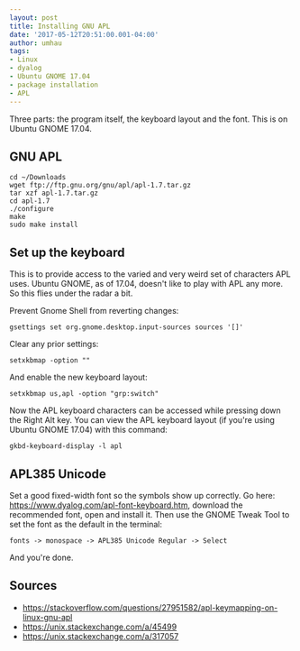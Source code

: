 ```yaml
---
layout: post
title: Installing GNU APL
date: '2017-05-12T20:51:00.001-04:00'
author: umhau
tags:
- Linux
- dyalog
- Ubuntu GNOME 17.04
- package installation
- APL
---
```


Three parts: the program itself, the keyboard layout and the font.  This is on Ubuntu GNOME 17.04.

GNU APL
-------

    cd ~/Downloads
    wget ftp://ftp.gnu.org/gnu/apl/apl-1.7.tar.gz
    tar xzf apl-1.7.tar.gz
    cd apl-1.7
    ./configure
    make 
    sudo make install

Set up the keyboard  
-------------------

This is to provide access to the varied and very weird set of characters APL uses. Ubuntu GNOME, as of 17.04, doesn't like to play with APL any more.  So this flies under the radar a bit.  

Prevent Gnome Shell from reverting changes:

    gsettings set org.gnome.desktop.input-sources sources '[]'

Clear any prior settings:

    setxkbmap -option ""

And enable the new keyboard layout:

    setxkbmap us,apl -option "grp:switch"

Now the APL keyboard characters can be accessed while pressing down the Right Alt key.  You can view the APL keyboard layout (if you're using Ubuntu GNOME 17.04) with this command:

    gkbd-keyboard-display -l apl

APL385 Unicode
--------------

Set a good fixed-width font so the symbols show up correctly.  Go here: https://www.dyalog.com/apl-font-keyboard.htm, download the recommended font, open and install it.  Then use the GNOME Tweak Tool to set the font as the default in the terminal:

    fonts -> monospace -> APL385 Unicode Regular -> Select

And you're done.

Sources
-------

- https://stackoverflow.com/questions/27951582/apl-keymapping-on-linux-gnu-apl
- https://unix.stackexchange.com/a/45499
- https://unix.stackexchange.com/a/317057
